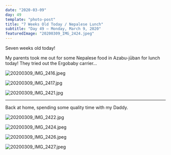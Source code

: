 ```yaml
---
date: "2020-03-09"
day: 49
template: "photo-post"
title: "7 Weeks Old Today / Nepalese Lunch"
subtitle: "Day 49 – Monday, March 9, 2020"
featuredImage: "20200309_IMG_2424.jpeg"
---
```


Seven weeks old today!

My parents took me out for some Nepalese food in Azabu-jūban for lunch today! They tried out the Ergobaby carrier...

![20200309_IMG_2416.jpeg](20200309_IMG_2416.jpeg)

![20200309_IMG_2417.jpg](20200309_IMG_2417.jpg)

![20200309_IMG_2421.jpg](20200309_IMG_2421.jpg)

<hr />

Back at home, spending some quality time with my Daddy.

![20200309_IMG_2422.jpg](20200309_IMG_2422.jpg)

![20200309_IMG_2424.jpeg](20200309_IMG_2424.jpeg)

![20200309_IMG_2426.jpeg](20200309_IMG_2426.jpeg)

![20200309_IMG_2427.jpeg](20200309_IMG_2427.jpeg)
